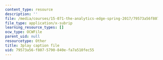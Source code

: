 ```yaml
---
content_type: resource
description: ''
file: /media/courses/15-071-the-analytics-edge-spring-2017/79573a56f8075790840efa7a510fec55_EOWyWHTA_vQ.vtt
file_type: application/x-subrip
learning_resource_types: []
ocw_type: OCWFile
parent_uid: null
resourcetype: Other
title: 3play caption file
uid: 79573a56-f807-5790-840e-fa7a510fec55
---
```

